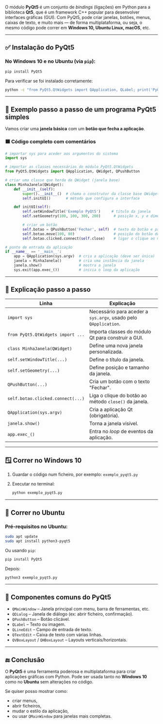 O módulo **PyQt5** é um conjunto de *bindings* (ligações) em Python para a biblioteca **Qt5**, que é um framework C++ popular para desenvolver interfaces gráficas (GUI). Com PyQt5, pode criar janelas, botões, menus, caixas de texto, e muito mais — de forma multiplataforma, ou seja, o mesmo código pode correr em **Windows 10, Ubuntu Linux, macOS**, etc.

---

## ✅ Instalação do PyQt5

### No **Windows 10** e no **Ubuntu** (via `pip`):

```bash
pip install PyQt5
```

Para verificar se foi instalado corretamente:

```bash
python -c "from PyQt5.QtWidgets import QApplication, QLabel; print('PyQt5 instalado com sucesso')"
```

---

## 🧪 Exemplo passo a passo de um programa PyQt5 simples

Vamos criar uma **janela básica** com um **botão que fecha a aplicação**.

### 🟦 Código completo com comentários

```python
# importar sys para aceder aos argumentos do sistema
import sys

# importar as classes necessárias do módulo PyQt5.QtWidgets
from PyQt5.QtWidgets import QApplication, QWidget, QPushButton

# criar uma classe que herda de QWidget (janela base)
class MinhaJanela(QWidget):
    def __init__(self):
        super().__init__()  # chama o construtor da classe base QWidget
        self.initUI()       # método que configura a interface

    def initUI(self):
        self.setWindowTitle('Exemplo PyQt5')     # título da janela
        self.setGeometry(100, 100, 300, 200)      # posição x, y e dimensão largura, altura

        # criar um botão
        self.botao = QPushButton('Fechar', self)  # texto do botão e parent (self = janela)
        self.botao.move(100, 80)                  # posição do botão dentro da janela
        self.botao.clicked.connect(self.close)    # ligar o clique ao método close() da janela

# ponto de entrada da aplicação
if __name__ == '__main__':
    app = QApplication(sys.argv)  # cria a aplicação (deve ser única)
    janela = MinhaJanela()        # cria uma instância da janela
    janela.show()                 # mostra a janela
    sys.exit(app.exec_())         # inicia o loop da aplicação
```

---

## 🔧 Explicação passo a passo

| Linha                             | Explicação                                                      |
| --------------------------------- | --------------------------------------------------------------- |
| `import sys`                      | Necessário para aceder a `sys.argv`, usado pelo `QApplication`. |
| `from PyQt5.QtWidgets import ...` | Importa classes do módulo Qt para construir a GUI.              |
| `class MinhaJanela(QWidget)`      | Define uma nova janela personalizada.                           |
| `self.setWindowTitle(...)`        | Define o título da janela.                                      |
| `self.setGeometry(...)`           | Define posição e tamanho da janela.                             |
| `QPushButton(...)`                | Cria um botão com o texto "Fechar".                             |
| `self.botao.clicked.connect(...)` | Liga o clique do botão ao método `close()` da janela.           |
| `QApplication(sys.argv)`          | Cria a aplicação Qt (obrigatória).                              |
| `janela.show()`                   | Torna a janela visível.                                         |
| `app.exec_()`                     | Entra no *loop* de eventos da aplicação.                        |

---

## 🪟 Correr no **Windows 10**

1. Guardar o código num ficheiro, por exemplo: `exemplo_pyqt5.py`
2. Executar no terminal:

   ```bash
   python exemplo_pyqt5.py
   ```

---

## 🐧 Correr no **Ubuntu**

### Pré-requisitos no Ubuntu:

```bash
sudo apt update
sudo apt install python3-pyqt5
```

Ou usando `pip`:

```bash
pip install PyQt5
```

Depois:

```bash
python3 exemplo_pyqt5.py
```

---

## 🧱 Componentes comuns do PyQt5

* `QMainWindow` – Janela principal com menu, barra de ferramentas, etc.
* `QDialog` – Janela de diálogo (ex: abrir ficheiro, confirmação).
* `QPushButton` – Botão clicável.
* `QLabel` – Texto ou imagem.
* `QLineEdit` – Campo de entrada de texto.
* `QTextEdit` – Caixa de texto com várias linhas.
* `QVBoxLayout` / `QHBoxLayout` – Layouts verticais/horizontais.

---

## 🔚 Conclusão

O **PyQt5** é uma ferramenta poderosa e multiplataforma para criar aplicações gráficas com Python. Pode ser usada tanto no **Windows 10** como no **Ubuntu** sem alterações no código.

Se quiser posso mostrar como:

* criar menus,
* abrir ficheiros,
* mudar o estilo da aplicação,
* ou usar `QMainWindow` para janelas mais completas.
